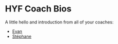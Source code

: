 # HYF Coach Bios

A little hello and introduction from all of your coaches:

* [Evan](colevandersWands.md)
* [Stéphane](snicoll.md)
